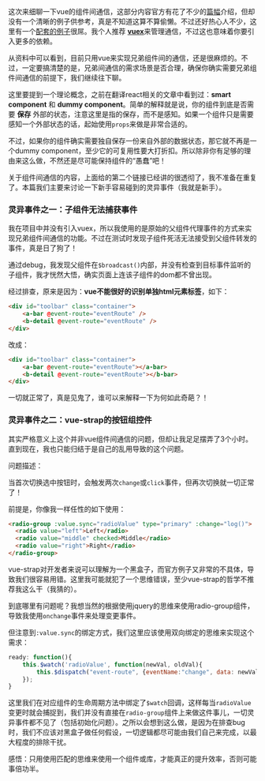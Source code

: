 这次来细聊一下vue的组件间通信，这部分内容官方有花了不少的[篇幅](http://vuejs.org.cn/guide/components.html#父子组件通信)介绍，但却没有一个清晰的例子供参考，真是不知道这算不算偷懒。不过还好热心人不少，这里有一个[配套的例子](http://www.imys.net/20160503/vue-data-interaction.html)很屌。我个人推荐 [**vuex**](http://vuex.vuejs.org/zh-cn/intro.html)来管理通信，不过这也意味着你要引入更多的依赖。

从资料中可以看到，目前只用vue来实现兄弟组件间的通信，还是很麻烦的。不过，一定要搞清楚的是，兄弟间通信的需求场景是否合理，确保你确实需要兄弟组件间通信的前提下，我们继续往下聊。

这里要提到一个理论概念，之前在翻译react相关的文章中看到过：**smart component** 和 **dummy component**。简单的解释就是说，你的组件到底是否需要 **保存** 外部的状态，注意这里是指的保存，而不是感知。如果一个组件只是需要感知一个外部状态的话，起始使用`props`来做是非常合适的。

不过，如果你的组件确实需要独自保存一份来自外部的数据状态，那它就不再是一个dummy component，至少它的可复用性要大打折扣。所以除非你有足够的理由来这么做，不然还是尽可能保持组件的“愚蠢”吧！

关于组件间通信的内容，上面给的第二个链接已经讲的很透彻了，我不准备在重复了。本篇我们主要来讨论一下新手容易碰到的灵异事件（我就是新手）。

### 灵异事件之一：子组件无法捕获事件

我在项目中并没有引入vuex，所以我使用的是原始的父组件代理事件的方式来实现兄弟组件间通信的功能。不过在测试时发现子组件死活无法接受到父组件转发的事件，真是日了狗了！

通过debug，我发现父组件在`$broadcast()`内部，并没有检查到目标事件监听的子组件，我才恍然大悟，确实页面上连该子组件的dom都不曾出现。

经过排查，原来是因为：**vue不能很好的识别单独html元素标签**，如下：

```html
<div id="toolbar" class="container">
	<a-bar @event-route="eventRoute" />
	<b-detail @event-route="eventRoute" />
</div>
```

改成：

```html
<div id="toolbar" class="container">
	<a-bar @event-route="eventRoute"></a-bar>
	<b-detail @event-route="eventRoute"></b-bar>
</div>
```

一切就正常了，真是见鬼了，谁可以来解释一下为何如此奇葩？！

### 灵异事件之二：vue-strap的按钮组控件

其实严格意义上这个并非vue组件间通信的问题，但却让我足足摆弄了3个小时。直到现在，我也只能归结于是自己的乱用导致的这个问题。

问题描述：

当首次切换选中按钮时，会触发两次`change`或`click`事件，但再次切换就一切正常了！

前提是，你像我一样任性的如下使用：

```html
<radio-group :value.sync="radioValue" type="primary" :change="log()">
  <radio value="left">Left</radio>
  <radio value="middle" checked>Middle</radio>
  <radio value="right">Right</radio>
</radio-group>
```

vue-strap对开发者来说可以理解为一个黑盒子，而官方例子又非常的不具体，导致我们很容易用错。这里我可能就犯了一个思维错误，至少vue-strap的哲学不推荐我这么干（我猜的）。

到底哪里有问题呢？我想当然的根据使用jquery的思维来使用radio-group组件，导致我使用`onchange`事件来处理变更事件。

但注意到`:value.sync`的绑定方式，我们这里应该使用双向绑定的思维来实现这个需求：

```javascript
ready: function(){
	this.$watch('radioValue', function(newVal, oldVal){
		this.$dispatch("event-route", {eventName:"change", data: newVal})});
	});
}
```

这里我们在对应组件的生命周期方法中绑定了`$watch`回调，这样每当`radioValue`变更时就会捕捉到，我们并没有直接在`radio-group`组件上来做这件事儿，一切灵异事件都不见了（包括初始化问题）。之所以会想到这么做，是因为在排查bug时，我们不应该对黑盒子做任何假设，一切逻辑都尽可能由我们自己来完成，以最大程度的排除干扰。

感悟：只用使用匹配的思维来使用一个组件或库，才能真正的提升效率，否则可能事倍功半。
